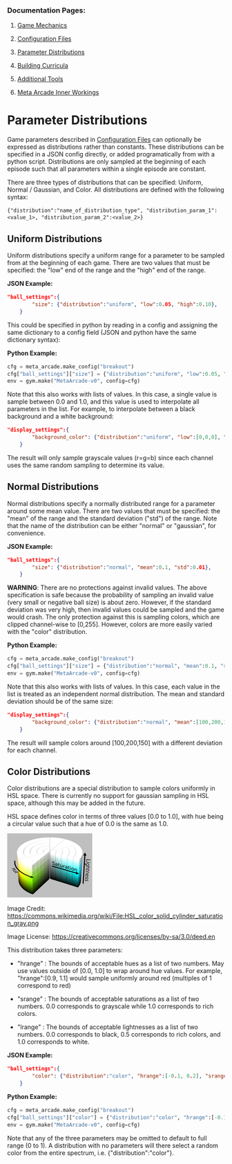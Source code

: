 ### Documentation Pages:

1. [Game Mechanics](./documentation/GameMechanics.md)

2. [Configuration Files](./documentation/ConfigurationFiles.md)

3. [Parameter Distributions](./documentation/ParameterDistributions.md)

4. [Building Curricula](./documentation/BuildingCurricula.md)

5. [Additional Tools](./documentation/AdditionalTools.md)

6. [Meta Arcade Inner Workings](./documentation/InnerWorkings.md)


Parameter Distributions
===

Game parameters described in [Configuration Files](./documentation/ConfigurationFiles.md) can optionally be expressed as distributions rather than constants. These distributions can be specified in a JSON config directly, or added programatically from with a python script.  Distributions are only sampled at the beginning of each episode such that all parameters within a single episode are constant.

There are three types of distributions that can be specified: Uniform, Normal / Gaussian, and Color.  All distributions are defined with the following syntax:

```
{"distribution":"name_of_distribution_type", "distribution_param_1":<value_1>, "distribution_param_2":<value_2>}
```





## Uniform Distributions

Uniform distributions specify a uniform range for a parameter to be sampled from at the beginning of each game. There are two values that must be specified: the "low" end of the range and the "high" end of the range.

**JSON Example:**

```json
"ball_settings":{
		"size": {"distribution":"uniform", "low":0.05, "high":0.10},
	}
```

This could be specified in python by reading in a config and assigning the same dictionary to a config field (JSON and python have the same dictionary syntax):

**Python Example:**

```python
cfg = meta_arcade.make_config("breakout")
cfg["ball_settings"]["size"] = {"distribution":"uniform", "low":0.05, "high":0.10}
env = gym.make("MetaArcade-v0", config=cfg)
```



Note that this also works with lists of values. In this case, a single value is sample between 0.0 and 1.0, and this value is used to interpolate all parameters in the list.  For example, to interpolate between a black background and a white background:

```json
"display_settings":{
		"background_color": {"distribution":"uniform", "low":[0,0,0], "high":[255,255,255]},
	}
```

The result will only sample grayscale values (r=g=b) since each channel uses the same random sampling to determine its value.





## Normal Distributions

Normal distributions specify a normally distributed range for a parameter around some mean value.  There are two values that must be specified: the "mean" of the range and the standard deviation ("std") of the range.  Note that the name of the distribution can be either "normal" or "gaussian", for convenience.

**JSON Example:**

```json
"ball_settings":{
		"size": {"distribution":"normal", "mean":0.1, "std":0.01},
	}
```

**WARNING**: There are no protections against invalid values.  The above specification is safe because the probability of sampling an invalid value (very small or negative ball size) is about zero.  However, if the standard deviation was very high, then invalid values could be sampled and the game would crash.  The only protection against this is sampling colors, which are clipped channel-wise to [0,255].  However, colors are more easily varied with the "color" distribution.



**Python Example:**

```python
cfg = meta_arcade.make_config("breakout")
cfg["ball_settings"]["size"] = {"distribution":"normal", "mean":0.1, "std":0.01}
env = gym.make("MetaArcade-v0", config=cfg)
```



Note that this also works with lists of values. In this case, each value in the list is treated as an independent normal distribution. The mean and standard deviation should be of the same size:

```json
"display_settings":{
		"background_color": {"distribution":"normal", "mean":[100,200,150], "std":[10,20,30]},
	}
```

The result will sample colors around [100,200,150] with a different deviation for each channel.





## Color Distributions

Color distributions are a special distribution to sample colors uniformly in HSL space. There is currently no support for gaussian sampling in HSL space, although this may be added in the future.

HSL space defines color in terms of three values [0.0 to 1.0], with hue being a circular value such that a hue of 0.0 is the same as 1.0.

![hsl](diagrams/hsl.png)

Image Credit: https://commons.wikimedia.org/wiki/File:HSL_color_solid_cylinder_saturation_gray.png

Image License: https://creativecommons.org/licenses/by-sa/3.0/deed.en



This distribution takes three parameters:

- "hrange" : The bounds of acceptable hues as a list of two numbers. May use values outside of [0.0, 1.0] to wrap around hue values.  For example, "hrange":[0.9, 1.1] would sample uniformly around red (multiples of 1 correspond to red)

- "srange" : The bounds of acceptable saturations as a list of two numbers. 0.0 corresponds to grayscale while 1.0 corresponds to rich colors.

- "lrange" : The bounds of acceptable lightnesses as a list of two numbers. 0.0 corresponds to black, 0.5 corresponds to rich colors, and 1.0 corresponds to white.

  

**JSON Example:**

```json
"ball_settings":{
		"color": {"distribution":"color", "hrange":[-0.1, 0.2], "srange":[0.8, 0.9], "lrange":[0.6, 0.8]},
	}
```

**Python Example:**

```python
cfg = meta_arcade.make_config("breakout")
cfg["ball_settings"]["color"] = {"distribution":"color", "hrange":[-0.1, 0.2], "srange":[0.8, 0.9], "lrange":[0.6, 0.8]}
env = gym.make("MetaArcade-v0", config=cfg)
```



Note that any of the three parameters may be omitted to default to full range (0 to 1).  A distribution with no parameters will there select a random color from the entire spectrum, i.e. {"distribution":"color"}.

